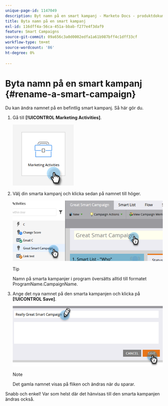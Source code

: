 ```yaml
---
unique-page-id: 1147049
description: Byt namn på en smart kampanj - Marketo Docs - produktdokumentation
title: Byta namn på en smart kampanj
exl-id: 116dff4a-56ca-451a-bbab-f277e4f3daf9
feature: Smart Campaigns
source-git-commit: 09a656c3a0d0002edfa1a61b987bff4c1dff33cf
workflow-type: tm+mt
source-wordcount: '86'
ht-degree: 0%

---
```


# Byta namn på en smart kampanj {#rename-a-smart-campaign}

Du kan ändra namnet på en befintlig smart kampanj. Så här gör du.

1. Gå till **[!UICONTROL Marketing Activities]**.

   ![](assets/rename-a-smart-campaign-1.png)

1. Välj din smarta kampanj och klicka sedan på namnet till höger.

   ![](assets/rename-a-smart-campaign-2.png)

   >[!TIP]
   >
   >Namn på smarta kampanjer i program översätts alltid till formatet ProgramName.CampaignName.

1. Ange det nya namnet på den smarta kampanjen och klicka på **[!UICONTROL Save]**.

   ![](assets/rename-a-smart-campaign-3.png)

   >[!NOTE]
   >
   >Det gamla namnet visas på fliken och ändras när du sparar.

Snabb och enkel! Var som helst där det hänvisas till den smarta kampanjen ändras också.
